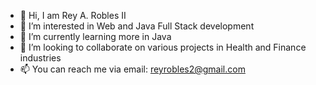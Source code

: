 - 👋 Hi, I am Rey A. Robles II
- 👀 I’m interested in Web and Java Full Stack development
- 🌱 I’m currently learning more in Java
- 💞️ I’m looking to collaborate on various projects in Health and Finance industries
- 📫 You can reach me via email: reyrobles2@gmail.com

<!---
reyrobles2/reyrobles2 is a ✨ special ✨ repository because its `README.md` (this file) appears on your GitHub profile.
You can click the Preview link to take a look at your changes.
--->
